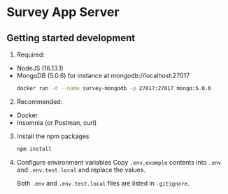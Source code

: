 # Survey App Server

## Getting started development

1. Required:
- NodeJS (16.13.1)
- MongoDB (5.0.6) for instance at mongodb://localhost:27017  
  ```bash
  docker run -d --name survey-mongodb -p 27017:27017 mongo:5.0.6 
  ```

2. Recommended:
- Docker
- Insomnia (or Postman, curl)

3. Install the npm packages
   ```bash
   npm install
   ```

4. Configure environment variables
  Copy `.env.example` contents into `.env` and `.env.test.local` and replace the values. <p>
  Both `.env` and `.env.test.local` files are listed in `.gitignore`.
  